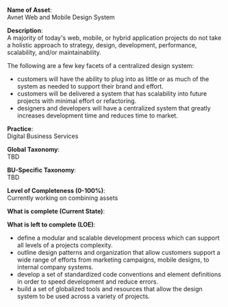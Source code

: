 **Name of Asset**:  
Avnet Web and Mobile Design System
 
**Description**:  
A majority of today's web, mobile, or hybrid application projects do not take a holistic approach to strategy, design, development, performance, scalability, and/or maintainability.

The following are a few key facets of a centralized design system:

* customers will have the ability to plug into as little or as much of the system as needed to support their brand and effort.
* customers will be delivered a system that has scalability into future projects with minimal effort or refactoring.
* designers and developers will have a centralized system that greatly increases development time and reduces time to market.
 
**Practice**:  
Digital Business Services

**Global Taxonomy**:  
TBD

**BU-Specific Taxonomy**:  
TBD

**Level of Completeness (0-100%)**:  
Currently working on combining assets
 
**What is complete (Current State)**:


**What is left to complete (LOE)**:

* define a modular and scalable development process which can support all levels of a projects complexity.
* outline design patterns and organization that allow customers support a wide range of efforts from marketing campaigns, mobile designs, to internal company systems.
* develop a set of standardized code conventions and element definitions in order to speed development and reduce errors.
* build a set of globalized tools and resources that allow the design system to be used across a variety of projects.
